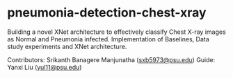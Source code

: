 # pneumonia-detection-chest-xray
Building a novel XNet architecture to effectively classify Chest X-ray images as Normal and Pneumonia infected.
Implementation of Baselines, Data study experiments and XNet architecture.

Contributors: Srikanth Banagere Manjunatha (sxb5973@psu.edu)
Guide: Yanxi Liu (yul11@psu.edu)
